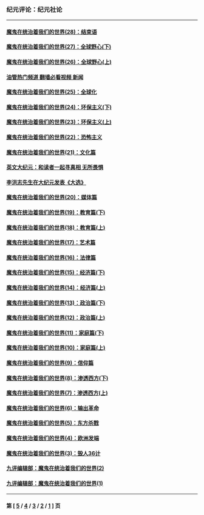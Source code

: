 ### 纪元评论：纪元社论
---
#### [魔鬼在统治着我们的世界(28)：结束语](../../pages/nsc422/n10936246.md?07270330) 
#### [魔鬼在统治着我们的世界(27)：全球野心(下)](../../pages/nsc422/n10928319.md?07270330) 
#### [魔鬼在统治着我们的世界(26)：全球野心(上)](../../pages/nsc422/n10900318.md?07270330) 
#### [油管热门频道 翻墙必看视频 新闻](ok?07270330)
#### [魔鬼在统治着我们的世界(25)：全球化](../../pages/nsc422/n10788205.md?07270330) 
#### [魔鬼在统治着我们的世界(24)：环保主义(下)](../../pages/nsc422/n10695307.md?07270330) 
#### [魔鬼在统治着我们的世界(23)：环保主义(上)](../../pages/nsc422/n10688613.md?07270330) 
#### [魔鬼在统治着我们的世界(22)：恐怖主义](../../pages/nsc422/n10614727.md?07270330) 
#### [魔鬼在统治着我们的世界(21)：文化篇](../../pages/nsc422/n10597706.md?07270330) 
#### [英文大纪元：和读者一起寻真相 无所畏惧](../../pages/nsc422/n12542027.md?07270330) 
#### [李洪志先生在大纪元发表《大选》](../../pages/nsc422/n12534746.md?07270330) 
#### [魔鬼在统治着我们的世界(20)：媒体篇](../../pages/nsc422/n10586579.md?07270330) 
#### [魔鬼在统治着我们的世界(19)：教育篇(下)](../../pages/nsc422/n10564808.md?07270330) 
#### [魔鬼在统治着我们的世界(18)：教育篇(上)](../../pages/nsc422/n10526970.md?07270330) 
#### [魔鬼在统治着我们的世界(17)：艺术篇](../../pages/nsc422/n10499093.md?07270330) 
#### [魔鬼在统治着我们的世界(16)：法律篇](../../pages/nsc422/n10485969.md?07270330) 
#### [魔鬼在统治着我们的世界(15)：经济篇(下)](../../pages/nsc422/n10469975.md?07270330) 
#### [魔鬼在统治着我们的世界(14)：经济篇(上)](../../pages/nsc422/n10457370.md?07270330) 
#### [魔鬼在统治着我们的世界(13)：政治篇(下)](../../pages/nsc422/n10448270.md?07270330) 
#### [魔鬼在统治着我们的世界(12)：政治篇(上)](../../pages/nsc422/n10444576.md?07270330) 
#### [魔鬼在统治着我们的世界(11)：家庭篇(下)](../../pages/nsc422/n10440961.md?07270330) 
#### [魔鬼在统治着我们的世界(10)：家庭篇(上)](../../pages/nsc422/n10435448.md?07270330) 
#### [魔鬼在统治着我们的世界(9)：信仰篇](../../pages/nsc422/n10432159.md?07270330) 
#### [魔鬼在统治着我们的世界(8)：渗透西方(下)](../../pages/nsc422/n10429603.md?07270330) 
#### [魔鬼在统治着我们的世界(7)：渗透西方(上)](../../pages/nsc422/n10426013.md?07270330) 
#### [魔鬼在统治着我们的世界(6)：输出革命](../../pages/nsc422/n10421536.md?07270330) 
#### [魔鬼在统治着我们的世界(5)：东方杀戮](../../pages/nsc422/n10417707.md?07270330) 
#### [魔鬼在统治着我们的世界(4)：欧洲发端](../../pages/nsc422/n10414890.md?07270330) 
#### [魔鬼在统治着我们的世界(3)：毁人36计](../../pages/nsc422/n10411583.md?07270330) 
#### [九评编辑部：魔鬼在统治着我们的世界(2)](../../pages/nsc422/n10410036.md?07270330) 
#### [九评编辑部：魔鬼在统治着我们的世界(1)](../../pages/nsc422/n10406825.md?07270330) 

---
#### 第 [ [5](./5.md?07270330) / [4](./4.md?07270330) / [3](./3.md?07270330) / [2](./2.md?07270330) / [1](./1.md?07270330) ] 页
